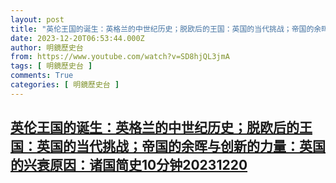 ```yaml
---
layout: post
title: "英伦王国的诞生：英格兰的中世纪历史；脱欧后的王国：英国的当代挑战；帝国的余晖与创新的力量：英国的兴衰原因：诸国简史10分钟20231220"
date: 2023-12-20T06:53:44.000Z
author: 明鏡歷史台
from: https://www.youtube.com/watch?v=SD8hjQL3jmA
tags: [ 明鏡歷史台 ]
comments: True
categories: [ 明鏡歷史台 ]
---
```

<!--1703055224000-->
[英伦王国的诞生：英格兰的中世纪历史；脱欧后的王国：英国的当代挑战；帝国的余晖与创新的力量：英国的兴衰原因：诸国简史10分钟20231220](https://www.youtube.com/watch?v=SD8hjQL3jmA)
------

<div>

</div>
